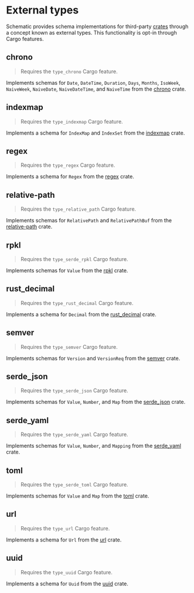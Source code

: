 # External types

Schematic provides schema implementations for third-party [crates](https://crates.io) through a
concept known as external types. This functionality is opt-in through Cargo features.

## chrono

> Requires the `type_chrono` Cargo feature.

Implements schemas for `Date`, `DateTime`, `Duration`, `Days`, `Months`, `IsoWeek`, `NaiveWeek`,
`NaiveDate`, `NaiveDateTime`, and `NaiveTime` from the [chrono](https://crates.io/crates/chrono)
crate.

## indexmap

> Requires the `type_indexmap` Cargo feature.

Implements a schema for `IndexMap` and `IndexSet` from the
[indexmap](https://crates.io/crates/indexmap) crate.

## regex

> Requires the `type_regex` Cargo feature.

Implements a schema for `Regex` from the [regex](https://crates.io/crates/regex) crate.

## relative-path

> Requires the `type_relative_path` Cargo feature.

Implements schemas for `RelativePath` and `RelativePathBuf` from the
[relative-path](https://crates.io/crates/relative-path) crate.

## rpkl

> Requires the `type_serde_rpkl` Cargo feature.

Implements schemas for `Value` from the [rpkl](https://crates.io/crates/rpkl) crate.

## rust_decimal

> Requires the `type_rust_decimal` Cargo feature.

Implements a schema for `Decimal` from the [rust_decimal](https://crates.io/crates/rust_decimal)
crate.

## semver

> Requires the `type_semver` Cargo feature.

Implements schemas for `Version` and `VersionReq` from the [semver](https://crates.io/crates/semver)
crate.

## serde_json

> Requires the `type_serde_json` Cargo feature.

Implements schemas for `Value`, `Number`, and `Map` from the
[serde_json](https://crates.io/crates/serde_json) crate.

## serde_yaml

> Requires the `type_serde_yaml` Cargo feature.

Implements schemas for `Value`, `Number`, and `Mapping` from the
[serde_yaml](https://crates.io/crates/serde_yaml) crate.

## toml

> Requires the `type_serde_toml` Cargo feature.

Implements schemas for `Value` and `Map` from the [toml](https://crates.io/crates/toml) crate.

## url

> Requires the `type_url` Cargo feature.

Implements a schema for `Url` from the [url](https://crates.io/crates/url) crate.

## uuid

> Requires the `type_uuid` Cargo feature.

Implements a schema for `Uuid` from the [uuid](https://crates.io/crates/uuid) crate.
